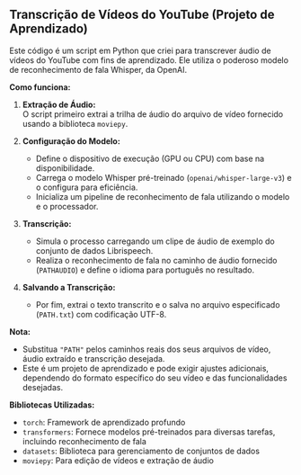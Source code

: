 ## Transcrição de Vídeos do YouTube (Projeto de Aprendizado)

Este código é um script em Python que criei para transcrever áudio de vídeos do YouTube com fins de aprendizado. Ele utiliza o poderoso modelo de reconhecimento de fala Whisper, da OpenAI. 

**Como funciona:**

1. **Extração de Áudio:**  
   O script primeiro extrai a trilha de áudio do arquivo de vídeo fornecido usando a biblioteca `moviepy`.

2. **Configuração do Modelo:**  
    - Define o dispositivo de execução (GPU ou CPU) com base na disponibilidade.  
    - Carrega o modelo Whisper pré-treinado (`openai/whisper-large-v3`) e o configura para eficiência.  
    - Inicializa um pipeline de reconhecimento de fala utilizando o modelo e o processador.

3. **Transcrição:**  
    - Simula o processo carregando um clipe de áudio de exemplo do conjunto de dados Librispeech.  
    - Realiza o reconhecimento de fala no caminho de áudio fornecido (`PATHAUDIO`) e define o idioma para português no resultado.

4. **Salvando a Transcrição:**  
    - Por fim, extrai o texto transcrito e o salva no arquivo especificado (`PATH.txt`) com codificação UTF-8.

**Nota:**  

- Substitua `"PATH"` pelos caminhos reais dos seus arquivos de vídeo, áudio extraído e transcrição desejada.  
- Este é um projeto de aprendizado e pode exigir ajustes adicionais, dependendo do formato específico do seu vídeo e das funcionalidades desejadas.  

**Bibliotecas Utilizadas:**  

- `torch`: Framework de aprendizado profundo  
- `transformers`: Fornece modelos pré-treinados para diversas tarefas, incluindo reconhecimento de fala  
- `datasets`: Biblioteca para gerenciamento de conjuntos de dados  
- `moviepy`: Para edição de vídeos e extração de áudio  